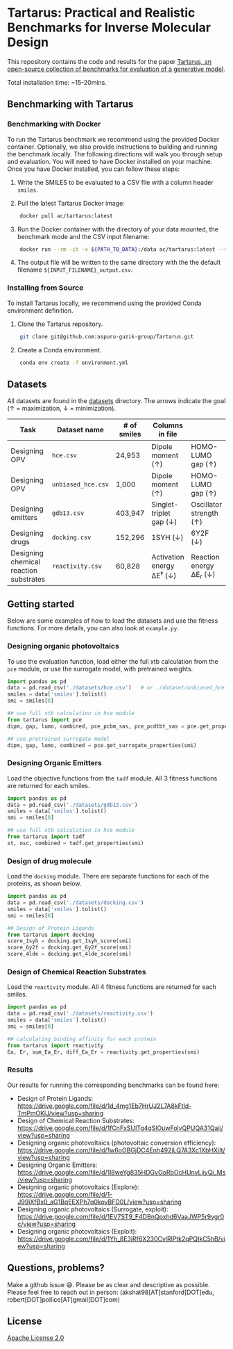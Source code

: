 # Tartarus: Practical and Realistic Benchmarks for Inverse Molecular Design

This repository contains the code and results for the paper [Tartarus, an open-source collection of benchmarks for evaluation of a generative model](https://arxiv.org/abs/2209.12487).

Total installation time: ~15-20mins. 

## Benchmarking with Tartarus

### Benchmarking with Docker

To run the Tartarus benchmark we recommend using the provided Docker container. Optionally, we also provide instructions to building and running the benchmark locally. The following directions will walk you through setup and evaluation. You will need to have Docker installed on your machine. Once you have Docker installed, you can follow these steps:

1. Write the SMILES to be evaluated to a CSV file with a column header `smiles`.

2. Pull the latest Tartarus Docker image: 

``` bash
    docker pull ac/tartarus:latest
```

3. Run the Docker container with the directory of your data mounted, the benchmark mode and the CSV input filename: 

```bash
    docker run --rm -it -v ${PATH_TO_DATA}:/data ac/tartarus:latest --mode ${BENCHMARK_MODE} --input_filename ${INPUT_FILENAME}
```

4. The output file will be written to the same directory with the the default filename `${INPUT_FILENAME}_output.csv`. 

### Installing from Source

To install Tartarus locally, we recommend using the provided Conda environment definition.

1. Clone the Tartarus repository.

```bash
    git clone git@github.com:aspuru-guzik-group/Tartarus.git
```

2. Create a Conda environment.

```bash
    conda env create -f environment.yml
```





## Datasets 

All datasets are found in the [datasets](datasets/) directory. The arrows indicate the goal (&#8593; = maximization, &#8595; = minimization). 

|Task | Dataset name       | # of smiles |  Columns in file ||||||
|---|--------------------|------------------|----|----|----|---|----|----|
| Designing OPV | `hce.csv`          | 24,953         | Dipole moment (&#8593;)  | HOMO-LUMO gap (&#8593;) | LUMO (&#8595;)  |  Combined objective (&#8593;) | PCE<sub>PCBM</sub> -SAS (&#8593;) | PCE<sub>PCDTBT</sub> -SAS (&#8593;) | 
| Designing OPV | `unbiased_hce.csv` | 1,000          | Dipole moment (&#8593;)  | HOMO-LUMO gap (&#8593;) | LUMO (&#8595;)   | Combined objective (&#8593;) | ||
| Designing emitters | `gdb13.csv`        | 403,947          | Singlet-triplet gap (&#8595;) | Oscillator strength (&#8593;) | Multi-objective (&#8593;) |  | ||
| Designing drugs | `docking.csv`      | 152,296          | 1SYH (&#8595;) | 6Y2F (&#8595;) | 4LDE (&#8595;) |  | | |
| Designing chemical reaction substrates | `reactivity.csv`      | 60,828          | 	Activation energy &Delta;E<sup>&#8225;</sup> (&#8595;)   |  	Reaction energy &Delta;E<sub>r</sub> (&#8595;)  | &Delta;E<sup>&#8225;</sup> + &Delta;E<sub>r</sub> (&#8595;)  |  - &Delta;E<sup>&#8225;</sup> + &Delta;E<sub>r</sub> (&#8595;)    |     | |

## Getting started 

Below are some examples of how to load the datasets and use the fitness functions. For more details, you can also look at `example.py`. 

### Designing organic photovoltaics

To use the evaluation function, load either the full xtb calculation from the `pce` module, or use the surrogate model, with pretrained weights.

```python
import pandas as pd
data = pd.read_csv('./datasets/hce.csv')   # or ./dataset/unbiased_hce.csv
smiles = data['smiles'].tolist()
smi = smiles[0]

## use full xtb calculation in hce module
from tartarus import pce
dipm, gap, lumo, combined, pce_pcbm_sas, pce_pcdtbt_sas = pce.get_properties(smi)

## use pretrained surrogate model
dipm, gap, lumo, combined = pce.get_surrogate_properties(smi)
```


### Designing Organic Emitters
Load the objective functions from the `tadf` module. All 3 fitness functions are returned for each smiles.

```python
import pandas as pd
data = pd.read_csv('./datasets/gdb13.csv')  
smiles = data['smiles'].tolist()
smi = smiles[0]

## use full xtb calculation in hce module
from tartarus import tadf
st, osc, combined = tadf.get_properties(smi)
```


### Design of drug molecule
Load the `docking` module. There are separate functions for each of the proteins, as shown below.

```python
import pandas as pd
data = pd.read_csv('./datasets/docking.csv')  
smiles = data['smiles'].tolist()
smi = smiles[0]

## Design of Protein Ligands 
from tartarus import docking
score_1syh = docking.get_1syh_score(smi)
score_6y2f = docking.get_6y2f_score(smi)
score_4lde = docking.get_4lde_score(smi)
```


### Design of Chemical Reaction Substrates
Load the `reactivity` module. All 4 fitness functions are returned for each smiles.

```python
import pandas as pd
data = pd.read_csv('./datasets/reactivity.csv')  
smiles = data['smiles'].tolist()
smi = smiles[0]

## calculating binding affinity for each protein
from tartarus import reactivity
Ea, Er, sum_Ea_Er, diff_Ea_Er = reactivity.get_properties(smi)
```


### Results
Our results for running the corresponding benchmarks can be found here: 
- Design of Protein Ligands: https://drive.google.com/file/d/1d_4mg1Eb7HrUJ2L7A8kFtld-TmPmOKlJ/view?usp=sharing
- Design of Chemical Reaction Substrates: https://drive.google.com/file/d/1fCnFxSUITg4qSlOuwFolvQPUQA31Qaii/view?usp=sharing
- Designing organic photovoltaics (photovoltaic conversion efficiency): https://drive.google.com/file/d/1w6oOBGjDC4Enh492jLQ7A3Xc1XbHXiIt/view?usp=sharing
- Designing Organic Emitters: https://drive.google.com/file/d/1l8weYg835HDGvOoRbOcHUnvLjiyQi_Ms/view?usp=sharing
- Designing organic photovoltaics (Explore): https://drive.google.com/file/d/1-J99iXfBx0_aG1BqEEXPh7q0kovBFD0L/view?usp=sharing
- Designing organic photovoltaics (Surrogate, exploit): https://drive.google.com/file/d/1EV7ST9_F4DBnQpxhd6VaaJWP5r9ygr0c/view?usp=sharing
- Designing organic photovoltaics (Exploit): https://drive.google.com/file/d/1Yh_8E3jRf6X230CvlRlPtk2qPQIkC5hB/view?usp=sharing


## Questions, problems?
Make a github issue 😄. Please be as clear and descriptive as possible. Please feel free to reach
out in person: (akshat98[AT]stanford[DOT]edu, robert[DOT]pollice[AT]gmail[DOT]com)

## License

[Apache License 2.0](https://choosealicense.com/licenses/apache-2.0/)










